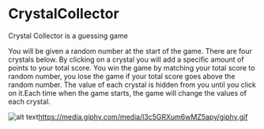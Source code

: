 # CrystalCollector

Crystal Collector is a guessing game 

You will be given a random number at the start of the game.
There are four crystals below. By clicking on a crystal you will add a specific amount of points to your total score.
You win the game by matching your total score to random number, you lose the game if your total score goes above the random number. The value of each crystal is hidden from you until you click on it.Each time when the game starts, the game will change the values of each crystal. 

![alt text](http://url/to/img.png)https://media.giphy.com/media/l3c5GRXum6wMZ5apy/giphy.gif

